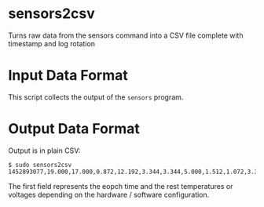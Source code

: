 # sensors2csv
Turns raw data from the sensors command into a CSV file complete with timestamp and log rotation

# Input Data Format
This script collects the output of the ``sensors`` program.


# Output Data Format
Output is in plain CSV:

```
$ sudo sensors2csv 
1452893077,19.000,17.000,0.872,12.192,3.344,3.344,5.000,1.512,1.072,3.360,3.216,23.000,25.000
```

The first field represents the eopch time and the rest temperatures or voltages depending on the hardware / software configuration.
